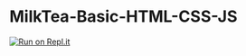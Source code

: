 # MilkTea-Basic-HTML-CSS-JS
[![Run on Repl.it](https://repl.it/badge/github/jimmychen10/MilkTea-Basic-HTML-CSS-JS)](https://repl.it/github/jimmychen10/MilkTea-Basic-HTML-CSS-JS)
